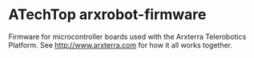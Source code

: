 ATechTop arxrobot-firmware
=================

Firmware for microcontroller boards used with the Arxterra Telerobotics Platform.  See http://www.arxterra.com for how it all works together.
